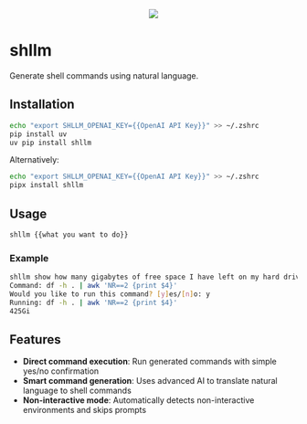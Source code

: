 <p align="center">
    <a href="https://pypi.org/project/shllm/">
        <img src="https://img.shields.io/pypi/v/shllm?color=3772A5" /></a>
</p>

# shllm
  
Generate shell commands using natural language.

## Installation

```bash
echo "export SHLLM_OPENAI_KEY={{OpenAI API Key}}" >> ~/.zshrc
pip install uv
uv pip install shllm
```

Alternatively:

```bash
echo "export SHLLM_OPENAI_KEY={{OpenAI API Key}}" >> ~/.zshrc
pipx install shllm
```

## Usage
```bash
shllm {{what you want to do}}
```
### Example
```bash
shllm show how many gigabytes of free space I have left on my hard drive
Command: df -h . | awk 'NR==2 {print $4}'
Would you like to run this command? [y]es/[n]o: y
Running: df -h . | awk 'NR==2 {print $4}'
425Gi
```

## Features

- **Direct command execution**: Run generated commands with simple yes/no confirmation
- **Smart command generation**: Uses advanced AI to translate natural language to shell commands
- **Non-interactive mode**: Automatically detects non-interactive environments and skips prompts